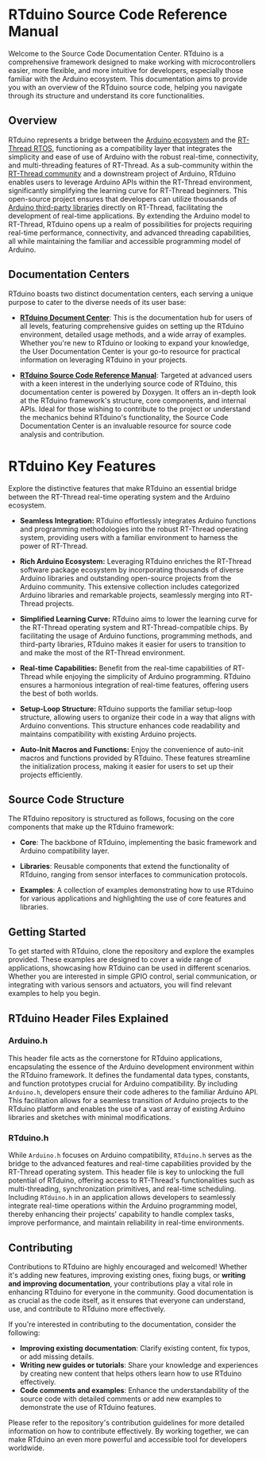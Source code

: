 # RTduino Source Code Reference Manual

Welcome to the Source Code Documentation Center. RTduino is a comprehensive framework designed to make working with microcontrollers easier, more flexible, and more intuitive for developers, especially those familiar with the Arduino ecosystem. This documentation aims to provide you with an overview of the RTduino source code, helping you navigate through its structure and understand its core functionalities.

## Overview

RTduino represents a bridge between the [Arduino ecosystem](https://github.com/RTduino/RTduino) and the [RT-Thread RTOS](https://www.rt-thread.io), functioning as a compatibility layer that integrates the simplicity and ease of use of Arduino with the robust real-time, connectivity, and multi-threading features of RT-Thread. As a sub-community within the [RT-Thread community](https://github.com/RT-Thread/rt-thread) and a downstream project of Arduino, RTduino enables users to leverage Arduino APIs within the RT-Thread environment, significantly simplifying the learning curve for RT-Thread beginners. This open-source project ensures that developers can utilize thousands of [Arduino third-party libraries](https://www.arduino.cc/reference/en/libraries/) directly on RT-Thread, facilitating the development of real-time applications. By extending the Arduino model to RT-Thread, RTduino opens up a realm of possibilities for projects requiring real-time performance, connectivity, and advanced threading capabilities, all while maintaining the familiar and accessible programming model of Arduino.

## Documentation Centers

RTduino boasts two distinct documentation centers, each serving a unique purpose to cater to the diverse needs of its user base:

- **[RTduino Document Center](http://docs.rtduino.com)**: This is the documentation hub for users of all levels, featuring comprehensive guides on setting up the RTduino environment, detailed usage methods, and a wide array of examples. Whether you're new to RTduino or looking to expand your knowledge, the User Documentation Center is your go-to resource for practical information on leveraging RTduino in your projects.

- **[RTduino Source Code Reference Manual](http://doxygen.rtduino.com)**: Targeted at advanced users with a keen interest in the underlying source code of RTduino, this documentation center is powered by Doxygen. It offers an in-depth look at the RTduino framework's structure, core components, and internal APIs. Ideal for those wishing to contribute to the project or understand the mechanics behind RTduino's functionality, the Source Code Documentation Center is an invaluable resource for source code analysis and contribution.

# RTduino Key Features

Explore the distinctive features that make RTduino an essential bridge between the RT-Thread real-time operating system and the Arduino ecosystem.

- **Seamless Integration:** RTduino effortlessly integrates Arduino functions and programming methodologies into the robust RT-Thread operating system, providing users with a familiar environment to harness the power of RT-Thread.

- **Rich Arduino Ecosystem:** Leveraging RTduino enriches the RT-Thread software package ecosystem by incorporating thousands of diverse Arduino libraries and outstanding open-source projects from the Arduino community. This extensive collection includes categorized Arduino libraries and remarkable projects, seamlessly merging into RT-Thread projects.

- **Simplified Learning Curve:** RTduino aims to lower the learning curve for the RT-Thread operating system and RT-Thread-compatible chips. By facilitating the usage of Arduino functions, programming methods, and third-party libraries, RTduino makes it easier for users to transition to and make the most of the RT-Thread environment.

- **Real-time Capabilities:** Benefit from the real-time capabilities of RT-Thread while enjoying the simplicity of Arduino programming. RTduino ensures a harmonious integration of real-time features, offering users the best of both worlds.

- **Setup-Loop Structure:** RTduino supports the familiar setup-loop structure, allowing users to organize their code in a way that aligns with Arduino conventions. This structure enhances code readability and maintains compatibility with existing Arduino projects.

- **Auto-Init Macros and Functions:** Enjoy the convenience of auto-init macros and functions provided by RTduino. These features streamline the initialization process, making it easier for users to set up their projects efficiently.

## Source Code Structure

The RTduino repository is structured as follows, focusing on the core components that make up the RTduino framework:

- **Core**: The backbone of RTduino, implementing the basic framework and Arduino compatibility layer.

- **Libraries**: Reusable components that extend the functionality of RTduino, ranging from sensor interfaces to communication protocols.

- **Examples**: A collection of examples demonstrating how to use RTduino for various applications and highlighting the use of core features and libraries.

## Getting Started

To get started with RTduino, clone the repository and explore the examples provided. These examples are designed to cover a wide range of applications, showcasing how RTduino can be used in different scenarios. Whether you are interested in simple GPIO control, serial communication, or integrating with various sensors and actuators, you will find relevant examples to help you begin.

## RTduino Header Files Explained

### Arduino.h

This header file acts as the cornerstone for RTduino applications, encapsulating the essence of the Arduino development environment within the RTduino framework. It defines the fundamental data types, constants, and function prototypes crucial for Arduino compatibility. By including `Arduino.h`, developers ensure their code adheres to the familiar Arduino API. This facilitation allows for a seamless transition of Arduino projects to the RTduino platform and enables the use of a vast array of existing Arduino libraries and sketches with minimal modifications.

### RTduino.h

While `Arduino.h` focuses on Arduino compatibility, `RTduino.h` serves as the bridge to the advanced features and real-time capabilities provided by the RT-Thread operating system. This header file is key to unlocking the full potential of RTduino, offering access to RT-Thread's functionalities such as multi-threading, synchronization primitives, and real-time scheduling. Including `RTduino.h` in an application allows developers to seamlessly integrate real-time operations within the Arduino programming model, thereby enhancing their projects' capability to handle complex tasks, improve performance, and maintain reliability in real-time environments.

## Contributing

Contributions to RTduino are highly encouraged and welcomed! Whether it's adding new features, improving existing ones, fixing bugs, or **writing and improving documentation**, your contributions play a vital role in enhancing RTduino for everyone in the community. Good documentation is as crucial as the code itself, as it ensures that everyone can understand, use, and contribute to RTduino more effectively.

If you're interested in contributing to the documentation, consider the following:
- **Improving existing documentation**: Clarify existing content, fix typos, or add missing details.
- **Writing new guides or tutorials**: Share your knowledge and experiences by creating new content that helps others learn how to use RTduino effectively.
- **Code comments and examples**: Enhance the understandability of the source code with detailed comments or add new examples to demonstrate the use of RTduino features.

Please refer to the repository's contribution guidelines for more detailed information on how to contribute effectively. By working together, we can make RTduino an even more powerful and accessible tool for developers worldwide.
